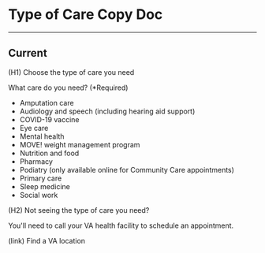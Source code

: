 # Type of Care Copy Doc

---

## Current

(H1) Choose the type of care you need

What care do you need? (*Required)

- Amputation care
- Audiology and speech (including hearing aid support)
- COVID-19 vaccine
- Eye care
- Mental health
- MOVE! weight management program
- Nutrition and food
- Pharmacy
- Podiatry (only available online for Community Care appointments)
- Primary care
- Sleep medicine
- Social work

(H2) Not seeing the type of care you need?

You'll need to call your VA health facility to schedule an appointment.

(link) Find a VA location
